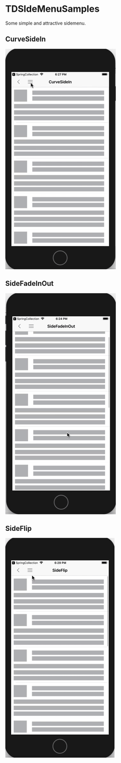 # TDSIdeMenuSamples

Some simple and attractive sidemenu.


## CurveSideIn
![alt text](https://github.com/thedahiyaboy/TDSIdeMenuSamples/blob/master/Gifs/CurveSideIn.gif)

## SideFadeInOut
![alt text](https://github.com/thedahiyaboy/TDSIdeMenuSamples/blob/master/Gifs/SideFadeInOut.gif)

## SideFlip
![alt text](https://github.com/thedahiyaboy/TDSIdeMenuSamples/blob/master/Gifs/SideFlip.gif)



